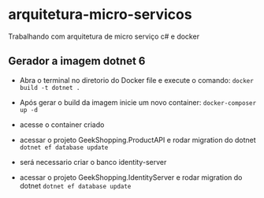 # arquitetura-micro-servicos
Trabalhando com arquitetura de micro serviço c# e docker

## Gerador a imagem dotnet 6
- Abra o terminal no diretorio do Docker file e execute o comando:
``docker build -t dotnet .``

- Após gerar o build da imagem inicie um novo container:
``docker-composer up -d``

- acesse o container criado

- acessar o projeto GeekShopping.ProductAPI e rodar migration do dotnet 
``dotnet ef database update``

- será necessario criar o banco identity-server

- acessar o projeto GeekShopping.IdentityServer e rodar migration do dotnet 
``dotnet ef database update``
